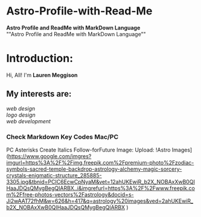 # Astro-Profile-with-Read-Me
__Astro Profile and ReadMe with MarkDown Language__  
""Astro Profile and ReadMe with MarkDown Language""
# Introduction:
Hi, All! I'm __Lauren Meggison__
 
 ## My interests are:
 *web design*   
 *logo design*  
 *web development*
### Check Markdown Key Codes Mac/PC
PC Asterisks Create Italics
Follow-forFuture
Image: Upload: !Astro Images](https://www.google.com/imgres?imgurl=https%3A%2F%2Fimg.freepik.com%2Fpremium-photo%2Fzodiac-symbols-sacred-temple-backdrop-astrology-alchemy-magic-sorcery-crystals-enigmatic-structure_285885-3305.jpg&tbnid=PCIC6EcwCpNyaM&vet=12ahUKEwiR_b2X_NOBAxXwB0QIHaaJDQsQMygBegQIARBX..i&imgrefurl=https%3A%2F%2Fwww.freepik.com%2Ffree-photos-vectors%2Fastrology&docid=s-Ji2wAAT72fhM&w=626&h=417&q=astrology%20images&ved=2ahUKEwiR_b2X_NOBAxXwB0QIHaaJDQsQMygBegQIARBX )

 
 




